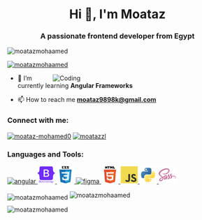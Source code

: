 <h1 align="center">Hi 👋, I'm Moataz</h1>
<h3 align="center">A passionate frontend developer from Egypt</h3>

<p align="left"> <img src="https://komarev.com/ghpvc/?username=moatazmohaamed&label=Profile%20views&color=0e75b6&style=flat" alt="moatazmohaamed" /> </p>

<p align="left"> <a href="https://github.com/ryo-ma/github-profile-trophy"><img src="https://github-profile-trophy.vercel.app/?username=moatazmohaamed" alt="moatazmohaamed" /></a> </p>
<img align="right" alt="Coding" width="400" src="https://cdn.dribbble.com/users/1162077/screenshots/3848914/programmer.gif">


- 🌱 I’m currently learning **Angular Frameworks**

- 📫 How to reach me **moataz9898k@gmail.com**

<h3 align="left">Connect with me:</h3>
<p align="left">
<a href="https://linkedin.com/in/moataz-mohamed0" target="blank"><img align="center" src="https://raw.githubusercontent.com/rahuldkjain/github-profile-readme-generator/master/src/images/icons/Social/linked-in-alt.svg" alt="moataz-mohamed0" height="30" width="40" /></a>
<a href="https://instagram.com/moatazzl" target="blank"><img align="center" src="https://raw.githubusercontent.com/rahuldkjain/github-profile-readme-generator/master/src/images/icons/Social/instagram.svg" alt="moatazzl" height="30" width="40" /></a>
</p>

<h3 align="left">Languages and Tools:</h3>
<p align="left"> <a href="https://angular.io" target="_blank" rel="noreferrer"> <img src="https://angular.io/assets/images/logos/angular/angular.svg" alt="angular" width="40" height="40"/> </a> <a href="https://getbootstrap.com" target="_blank" rel="noreferrer"> <img src="https://raw.githubusercontent.com/devicons/devicon/master/icons/bootstrap/bootstrap-plain-wordmark.svg" alt="bootstrap" width="40" height="40"/> </a> <a href="https://www.w3schools.com/css/" target="_blank" rel="noreferrer"> <img src="https://raw.githubusercontent.com/devicons/devicon/master/icons/css3/css3-original-wordmark.svg" alt="css3" width="40" height="40"/> </a> <a href="https://www.figma.com/" target="_blank" rel="noreferrer"> <img src="https://www.vectorlogo.zone/logos/figma/figma-icon.svg" alt="figma" width="40" height="40"/> </a> <a href="https://www.w3.org/html/" target="_blank" rel="noreferrer"> <img src="https://raw.githubusercontent.com/devicons/devicon/master/icons/html5/html5-original-wordmark.svg" alt="html5" width="40" height="40"/> </a> <a href="https://developer.mozilla.org/en-US/docs/Web/JavaScript" target="_blank" rel="noreferrer"> <img src="https://raw.githubusercontent.com/devicons/devicon/master/icons/javascript/javascript-original.svg" alt="javascript" width="40" height="40"/> </a> <a href="https://www.python.org" target="_blank" rel="noreferrer"> <img src="https://raw.githubusercontent.com/devicons/devicon/master/icons/python/python-original.svg" alt="python" width="40" height="40"/> </a> <a href="https://sass-lang.com" target="_blank" rel="noreferrer"> <img src="https://raw.githubusercontent.com/devicons/devicon/master/icons/sass/sass-original.svg" alt="sass" width="40" height="40"/> </a> </p>

<p><img align="left" style="padding-top: 6px" src="https://github-readme-stats.vercel.app/api/top-langs?username=moatazmohaamed&show_icons=true&locale=en&layout=compact" alt="moatazmohaamed" /></p>

<p>&nbsp;<img align="center" src="https://github-readme-stats.vercel.app/api?username=moatazmohaamed&show_icons=true&locale=en" alt="moatazmohaamed" /></p>

<p><img align="center" src="https://github-readme-streak-stats.herokuapp.com/?user=moatazmohaamed&" alt="moatazmohaamed" /></p>
